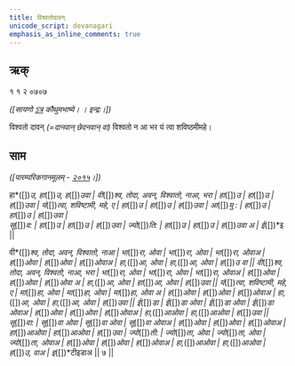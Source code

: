 ```yaml
---
title: विश्वतोदावन् 
unicode_script: devanagari  
emphasis_as_inline_comments: true
---   
```


## ऋक्

१ १ २ ०७०७

*([सायणो [ऽत्र](https://archive.org/details/SamaVedaSanhitaWithSayanabhashyaVolume1SatyavrataSamasrami1874bis/page/n247&sa=D&ust=1542564218916000) कौथुमभाष्ये। । इन्द्रः।])*

विश्वतो दावन् *(=दानवान् छेदनवान् वा)* विश्वतो न आ भर यं त्वा शविष्ठमीमहे।


## साम

*([पारम्परिकगानमूलम् - [२०१५](https://archive.org/stream/sAmaveda-jaiminIya-paravastu-paramparA-docs/UDAKA%2520SAANTHI%2520SAAMAANI#page/n2/mode/1up&sa=D&ust=1542425956390000)।])*

हा*([])*उ, हा*([])*उ, ह*([])*उवा |  वी*([])*श्व, तोदा, अवन्, विश्वातो, नाआ, भरा | 
हा*([])*उ | हा*([])*उ | ह*([])*उवा | यं*([])*त्वा, शविष्टामी, महे, ए | हा*([])*उ | 
हा*([])*उ | ह*([])*उवा | आ*([])*यु : | हा*([])*उ | हा*([])*उ | ह*([])*उवा |  
सू*([])*व: | हा*([])*उ | हा*([])*उ | ह*([])*उवा |  ज्यो*([])*ति: | हा*([])*उ | 
हा*([])*उ | ह*([])*उवा अ |  ई*([])*इ ||

वी*([])*श्व, तोदा, अवन्, विश्वातो, नाआ | भा*([])*रा, ओवा | भा*([])*रा, ओवा | 
भा*([])*रा, ओवाअ | ह*([])*ओवा | ह*([])*ओवा | ह*([])*ओवाअ |  हा,*([])*आ, ओवा | हा,*([])*आ, ओवा | ह*([])*उ वा || 
वी*([])*श्व, तोदा, अवन्, विश्वतो, नाआ, भरा | भा*([])*रा, ओवा | भा*([])*रा, ओवा | भा*([])*रा, ओवाअ | ह*([])*ओवा | ह*([])*ओवा | ह*([])*ओवा अ |  हा,*([])*आ, ओवा | हा*([])*आ, ओवा | ह*([])*उवा || 
यं*([])*त्वा, शविष्टामी, महे, ए | मा*([])*हा, ओवा | मा*([])*हा, ओवा | मा*([])*हा, 
ओवा अ  | ह*([])*ओवा | ह*([])*ओवा | ह*([])*ओवाअ |  हा,*([])*आ, ओवा | हा,*([])*आ, ओवा | ह*([])*उवा || 
ई*([])*डा | ई*([])*डा ओवा | ई*([])*डा ओवा | ई*([])*डा ओवाअ | ह*([])*ओवा | 
ह*([])*ओवा | ह*([])*ओवाअ |  हा,*([])*आओवा | हा,*([])*आओवा | ह*([])*उवा || 
सू*([])*वा: | सू*([])*वा ओवा | सू*([])*वा ओवा |  सू*([])*वा ओवाअ | ह*([])*ओवा | 
ह*([])*ओवा | ह*([])*ओवाअ |  हा*([])*आओवा | हा*([])*आओवा | ह*([])*उवा | 
ज्यो*([])*ती: | ज्यो*([])*ता, ओवा | ज्यो*([])*ता, ओवा | ज्यो*([])*ता, ओवाअ | ह*([])*ओवा | 
ह*([])*ओवा | ह*([])*ओवाअ |  हा,*([])*आओवा | हा,*([])*आओवा | ह*([])*उ, वाअ | 
इ*([])*टीइडाअ || ७ ||